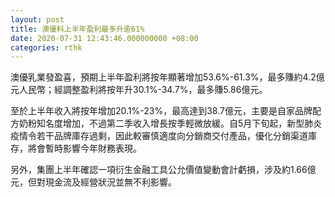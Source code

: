 ```yaml
---
layout: post
title: 澳優料上半年盈利最多升逾61%
date: 2020-07-31 12:43:46.000000000 +08:00
categories: rthk
---
```


澳優乳業發盈喜，預期上半年盈利將按年顯著增加53.6%-61.3%，最多賺約4.2億元人民幣；經調整盈利將按年升30.1%-34.7%，最多賺5.86億元。

至於上半年收入將按年增加20.1%-23%，最高達到38.7億元，主要是自家品牌配方奶粉知名度增加，不過第二季收入增長按季輕微放緩。自5月下旬起，新型肺炎疫情令若干品牌庫存過剩，因此較審慎適度向分銷商交付產品，優化分銷渠道庫存，將會暫時影響今年財務表現。

另外，集團上半年確認一項衍生金融工具公允價值變動會計虧損，涉及約1.66億元，但對現金流及經營狀況並無不利影響。
